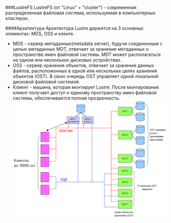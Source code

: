 ###LustreFS
LustreFS (от "Linux" + "cluster") - современная распределенная файловая система, используемая в компьютерных кластерах. 

####Архитектура
Архитектура Lustre держится на 3 основных элементах: MDS, OSS и кленте.
 * MDS -  сервер метаданных(metadata server), будучи соединенным с целью метаданных MDT, отвечает за хранение метаданных о пространстве имен файловой системы. MDT может располагаться на одном или нескольких дисковых устройствах. 
 * OSS - сервер хранения объектов, отвечает за хранение данных файлов, расположенных в одной или нескольких целях хранения объектов (OST). В свою очередь OST управляет одной локальной дисковой файловой системой. 
 * Клиент - машина, которая монтирует Lustre. После монтирования клиент получает доступ к единому пространству имен файловой системы, обеспечивается полная прозрачность.
![Схема архитектуры Lustre](./img/lustre_main_scheme.png)


